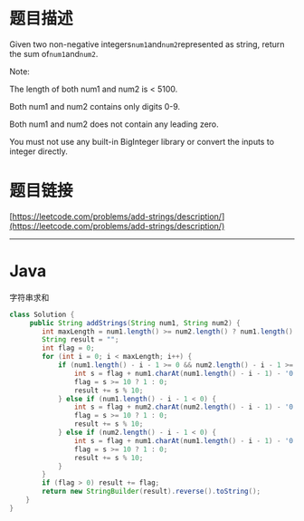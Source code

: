 # 题目描述

Given two non-negative integers`num1`and`num2`represented as string, return the sum of`num1`and`num2`.

Note:

The length of both num1 and num2 is &lt; 5100.

Both num1 and num2 contains only digits 0-9.

Both num1 and num2 does not contain any leading zero.

You must not use any built-in BigInteger library or convert the inputs to integer directly.

# 题目链接

[https://leetcode.com/problems/add-strings/description/](https://leetcode.com/problems/add-strings/description/)

---

# Java

字符串求和

```java
class Solution {
     public String addStrings(String num1, String num2) {
        int maxLength = num1.length() >= num2.length() ? num1.length() : num2.length();
        String result = "";
        int flag = 0;
        for (int i = 0; i < maxLength; i++) {
            if (num1.length() - i - 1 >= 0 && num2.length() - i - 1 >= 0) {
                int s = flag + num1.charAt(num1.length() - i - 1) - '0' + num2.charAt(num2.length() - i - 1) - '0';
                flag = s >= 10 ? 1 : 0;
                result += s % 10;
            } else if (num1.length() - i - 1 < 0) {
                int s = flag + num2.charAt(num2.length() - i - 1) - '0';
                flag = s >= 10 ? 1 : 0;
                result += s % 10;
            } else if (num2.length() - i - 1 < 0) {
                int s = flag + num1.charAt(num1.length() - i - 1) - '0';
                flag = s >= 10 ? 1 : 0;
                result += s % 10;
            }
        }
        if (flag > 0) result += flag;
        return new StringBuilder(result).reverse().toString();
    }
}
```




